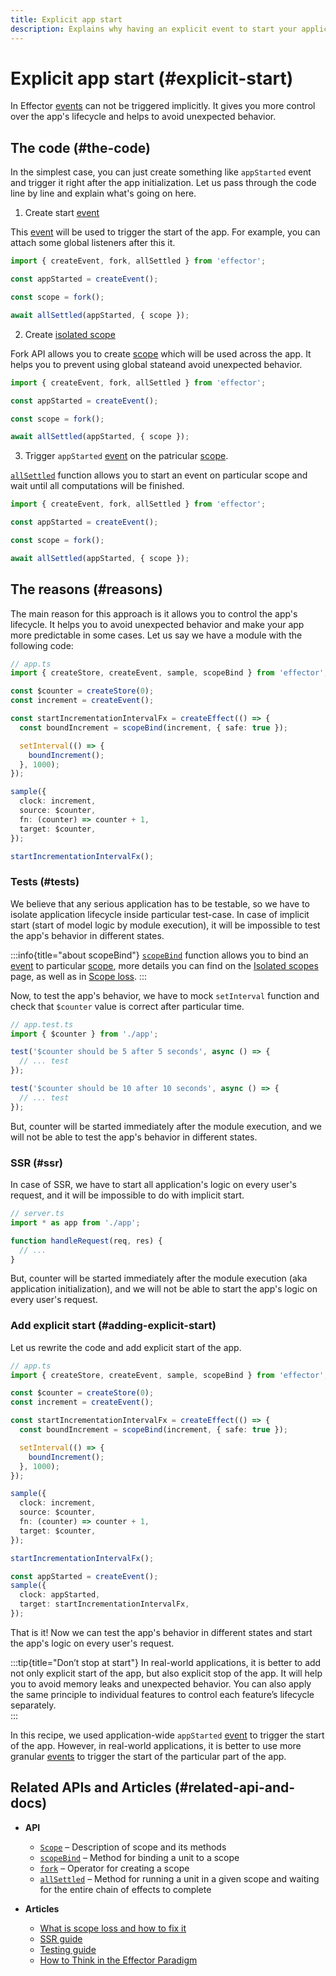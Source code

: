 ```yaml
---
title: Explicit app start
description: Explains why having an explicit event to start your application is important and how it helps you control the application’s lifecycle.
---
```


# Explicit app start (#explicit-start)

In Effector [events](/en/api/effector/Event) can not be triggered implicitly. It gives you more control over the app's lifecycle and helps to avoid unexpected behavior.

## The code (#the-code)

In the simplest case, you can just create something like `appStarted` event and trigger it right after the app initialization. Let us pass through the code line by line and explain what's going on here.

1. Create start [event](/en/api/effector/Event)

This [event](/en/api/effector/Event) will be used to trigger the start of the app. For example, you can attach some global listeners after this it.

```ts ins={3}
import { createEvent, fork, allSettled } from 'effector';

const appStarted = createEvent();

const scope = fork();

await allSettled(appStarted, { scope });
```

2. Create [isolated scope](/en/advanced/work-with-scope)

Fork API allows you to create [scope](/en/api/effector/Scope) which will be used across the app. It helps you to prevent using global stateand avoid unexpected behavior.

```ts ins={5}
import { createEvent, fork, allSettled } from 'effector';

const appStarted = createEvent();

const scope = fork();

await allSettled(appStarted, { scope });
```

3. Trigger `appStarted` [event](/en/api/effector/Event) on the patricular [scope](/en/api/effector/Scope).

[`allSettled`](/en/api/effector/allSettled) function allows you to start an event on particular scope and wait until all computations will be finished.

```ts ins={7}
import { createEvent, fork, allSettled } from 'effector';

const appStarted = createEvent();

const scope = fork();

await allSettled(appStarted, { scope });
```

## The reasons (#reasons)

The main reason for this approach is it allows you to control the app's lifecycle. It helps you to avoid unexpected behavior and make your app more predictable in some cases. Let us say we have a module with the following code:

```ts
// app.ts
import { createStore, createEvent, sample, scopeBind } from 'effector';

const $counter = createStore(0);
const increment = createEvent();

const startIncrementationIntervalFx = createEffect(() => {
  const boundIncrement = scopeBind(increment, { safe: true });

  setInterval(() => {
    boundIncrement();
  }, 1000);
});

sample({
  clock: increment,
  source: $counter,
  fn: (counter) => counter + 1,
  target: $counter,
});

startIncrementationIntervalFx();
```

### Tests (#tests)

We believe that any serious application has to be testable, so we have to isolate application lifecycle inside particular test-case. In case of implicit start (start of model logic by module execution), it will be impossible to test the app's behavior in different states.

:::info{title="about scopeBind"}
[`scopeBind`](/en/api/effector/scopeBind) function allows you to bind an [event](/en/api/effector/Event) to particular [scope](/en/api/effector/Scope), more details you can find on the [Isolated scopes](/en/advanced/work-with-scope) page, as well as in [Scope loss](/en/guides/scope-loss).
:::

Now, to test the app's behavior, we have to mock `setInterval` function and check that `$counter` value is correct after particular time.

```ts
// app.test.ts
import { $counter } from './app';

test('$counter should be 5 after 5 seconds', async () => {
  // ... test
});

test('$counter should be 10 after 10 seconds', async () => {
  // ... test
});
```

But, counter will be started immediately after the module execution, and we will not be able to test the app's behavior in different states.

### SSR (#ssr)

In case of SSR, we have to start all application's logic on every user's request, and it will be impossible to do with implicit start.

```ts
// server.ts
import * as app from './app';

function handleRequest(req, res) {
  // ...
}
```

But, counter will be started immediately after the module execution (aka application initialization), and we will not be able to start the app's logic on every user's request.

### Add explicit start (#adding-explicit-start)

Let us rewrite the code and add explicit start of the app.

```ts del={22} ins={24-28}
// app.ts
import { createStore, createEvent, sample, scopeBind } from 'effector';

const $counter = createStore(0);
const increment = createEvent();

const startIncrementationIntervalFx = createEffect(() => {
  const boundIncrement = scopeBind(increment, { safe: true });

  setInterval(() => {
    boundIncrement();
  }, 1000);
});

sample({
  clock: increment,
  source: $counter,
  fn: (counter) => counter + 1,
  target: $counter,
});

startIncrementationIntervalFx();

const appStarted = createEvent();
sample({
  clock: appStarted,
  target: startIncrementationIntervalFx,
});
```

That is it! Now we can test the app's behavior in different states and start the app's logic on every user's request.

:::tip{title="Don’t stop at start"}
In real-world applications, it is better to add not only explicit start of the app, but also explicit stop of the app. It will help you to avoid memory leaks and unexpected behavior.
You can also apply the same principle to individual features to control each feature’s lifecycle separately.  
:::

In this recipe, we used application-wide `appStarted` [event](/en/api/effector/Event) to trigger the start of the app. However, in real-world applications, it is better to use more granular [events](/en/api/effector/Event) to trigger the start of the particular part of the app.

## Related APIs and Articles (#related-api-and-docs)

- **API**

  - [`Scope`](/en/api/effector/Scope) – Description of scope and its methods
  - [`scopeBind`](/en/api/effector/scopeBind) – Method for binding a unit to a scope
  - [`fork`](/en/api/effector/fork) – Operator for creating a scope
  - [`allSettled`](/en/api/effector/allSettled) – Method for running a unit in a given scope and waiting for the entire chain of effects to complete

- **Articles**
  - [What is scope loss and how to fix it](/en/guides/scope-loss)
  - [SSR guide](/en/guides/server-side-rendering)
  - [Testing guide](/en/guides/testing)
  - [How to Think in the Effector Paradigm](/en/resources/mindset)
